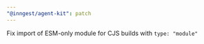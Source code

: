 ```yaml
---
"@inngest/agent-kit": patch
---
```


Fix import of ESM-only module for CJS builds with `type: "module"`
